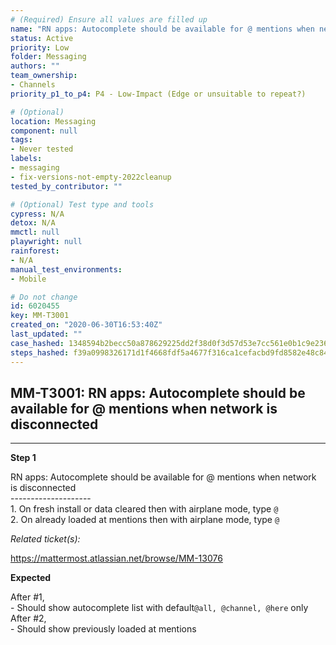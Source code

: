 ```yaml
---
# (Required) Ensure all values are filled up
name: "RN apps: Autocomplete should be available for @ mentions when network is disconnected"
status: Active
priority: Low
folder: Messaging
authors: ""
team_ownership: 
- Channels
priority_p1_to_p4: P4 - Low-Impact (Edge or unsuitable to repeat?)

# (Optional)
location: Messaging
component: null
tags:
- Never tested
labels: 
- messaging
- fix-versions-not-empty-2022cleanup
tested_by_contributor: ""

# (Optional) Test type and tools
cypress: N/A
detox: N/A
mmctl: null
playwright: null
rainforest: 
- N/A
manual_test_environments:
- Mobile

# Do not change
id: 6020455
key: MM-T3001
created_on: "2020-06-30T16:53:40Z"
last_updated: ""
case_hashed: 1348594b2becc50a878629225dd2f38d0f3d57d53e7cc561e0b1c9e2363b3d2b5eda7cbdcc6de55bad0414df7c223140
steps_hashed: f39a0998326171d1f4668fdf5a4677f316ca1cefacbd9fd8582e48c846cef7a0013bdd62d2c0613ecbe81b85b4786c9e
---
```


<!-- (Auto-generated) Based on frontmatter's "key" and "name" -->

## MM-T3001: RN apps: Autocomplete should be available for @ mentions when network is disconnected

---

**Step 1**

RN apps: Autocomplete should be available for @ mentions when network is disconnected\
\--------------------\
1\. On fresh install or data cleared then with airplane mode, type `@`\
2\. On already loaded at mentions then with airplane mode, type `@`

_Related ticket(s):_

<https://mattermost.atlassian.net/browse/MM-13076>

**Expected**

After #1,\
\- Should show autocomplete list with default`@all, @channel, @here` only\
After #2,\
\- Should show previously loaded at mentions

